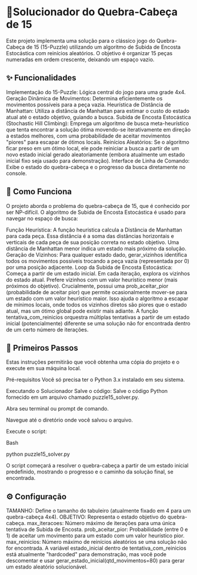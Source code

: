 <h1>🧩Solucionador do Quebra-Cabeça de 15</h1>
Este projeto implementa uma solução para o clássico jogo do Quebra-Cabeça de 15 (15-Puzzle) utilizando um algoritmo de Subida de Encosta Estocástica com reinícios aleatórios. O objetivo é organizar 15 peças numeradas em ordem crescente, deixando um espaço vazio.

<h2>✨ Funcionalidades</h2>
Implementação do 15-Puzzle: Lógica central do jogo para uma grade 4x4.
Geração Dinâmica de Movimentos: Determina eficientemente os movimentos possíveis para a peça vazia.
Heurística de Distância de Manhattan: Utiliza a distância de Manhattan para estimar o custo do estado atual até o estado objetivo, guiando a busca.
Subida de Encosta Estocástica (Stochastic Hill Climbing): Emprega um algoritmo de busca meta-heurístico que tenta encontrar a solução ótima movendo-se iterativamente em direção a estados melhores, com uma probabilidade de aceitar movimentos "piores" para escapar de ótimos locais.
Reinícios Aleatórios: Se o algoritmo ficar preso em um ótimo local, ele pode reiniciar a busca a partir de um novo estado inicial gerado aleatoriamente (embora atualmente um estado inicial fixo seja usado para demonstração).
Interface de Linha de Comando: Exibe o estado do quebra-cabeça e o progresso da busca diretamente no console.

<h2>🧠 Como Funciona</h2>
O projeto aborda o problema do quebra-cabeça de 15, que é conhecido por ser NP-difícil. O algoritmo de Subida de Encosta Estocástica é usado para navegar no espaço de busca:

Função Heurística: A função heuristica calcula a Distância de Manhattan para cada peça. Essa distância é a soma das distâncias horizontais e verticais de cada peça de sua posição correta no estado objetivo. Uma distância de Manhattan menor indica um estado mais próximo da solução.
Geração de Vizinhos: Para qualquer estado dado, gerar_vizinhos identifica todos os movimentos possíveis trocando a peça vazia (representada por 0) por uma posição adjacente.
Loop da Subida de Encosta Estocástica:
Começa a partir de um estado inicial.
Em cada iteração, explora os vizinhos do estado atual.
Prefere vizinhos com um valor heurístico menor (mais próximos do objetivo).
Crucialmente, possui uma prob_aceitar_pior (probabilidade de aceitar pior) que permite ocasionalmente mover-se para um estado com um valor heurístico maior. Isso ajuda o algoritmo a escapar de mínimos locais, onde todos os vizinhos diretos são piores que o estado atual, mas um ótimo global pode existir mais adiante.
A função tentativa_com_reinicios orquestra múltiplas tentativas a partir de um estado inicial (potencialmente) diferente se uma solução não for encontrada dentro de um certo número de iterações.

<h2>🚀 Primeiros Passos</h2>
Estas instruções permitirão que você obtenha uma cópia do projeto e o execute em sua máquina local.

Pré-requisitos
Você só precisa ter o Python 3.x instalado em seu sistema.

Executando o Solucionador
Salve o código: Salve o código Python fornecido em um arquivo chamado puzzle15_solver.py.

Abra seu terminal ou prompt de comando.

Navegue até o diretório onde você salvou o arquivo.

Execute o script:

Bash

python puzzle15_solver.py

O script começará a resolver o quebra-cabeça a partir de um estado inicial predefinido, mostrando o progresso e o caminho da solução final, se encontrada.

<h2>⚙️ Configuração</h2>
TAMANHO: Define o tamanho do tabuleiro (atualmente fixado em 4 para um quebra-cabeça 4x4).
OBJETIVO: Representa o estado objetivo do quebra-cabeça.
max_iteracoes: Número máximo de iterações para uma única tentativa de Subida de Encosta.
prob_aceitar_pior: Probabilidade (entre 0 e 1) de aceitar um movimento para um estado com um valor heurístico pior.
max_reinicios: Número máximo de reinícios aleatórios se uma solução não for encontrada.
A variável estado_inicial dentro de tentativa_com_reinicios está atualmente "hardcoded" para demonstração, mas você pode descomentar e usar gerar_estado_inicial(qtd_movimentos=80) para gerar um estado aleatório solucionável.
